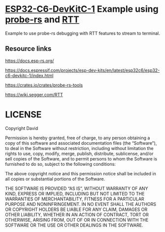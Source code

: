 [ESP32-C6-DevKitC-1](https://docs.espressif.com/projects/esp-dev-kits/en/latest/esp32c6/esp32-c6-devkitc-1/index.html) Example using [probe-rs](https://crates.io/crates/probe-rs-tools) and [RTT](https://wiki.segger.com/RTT)
=================================================

Example to use probe-rs debugging with RTT features to stream to terminal.


Resource links
--------------

https://docs.esp-rs.org/

https://docs.espressif.com/projects/esp-dev-kits/en/latest/esp32c6/esp32-c6-devkitc-1/index.html

https://crates.io/crates/probe-rs-tools

https://wiki.segger.com/RTT


LICENSE
=======

Copyright David

Permission is hereby granted, free of charge, to any person obtaining a copy of this software and associated documentation files (the “Software”), to deal in the Software without restriction, including without limitation the rights to use, copy, modify, merge, publish, distribute, sublicense, and/or sell copies of the Software, and to permit persons to whom the Software is furnished to do so, subject to the following conditions:

The above copyright notice and this permission notice shall be included in all copies or substantial portions of the Software.

THE SOFTWARE IS PROVIDED “AS IS”, WITHOUT WARRANTY OF ANY KIND, EXPRESS OR IMPLIED, INCLUDING BUT NOT LIMITED TO THE WARRANTIES OF MERCHANTABILITY, FITNESS FOR A PARTICULAR PURPOSE AND NONINFRINGEMENT. IN NO EVENT SHALL THE AUTHORS OR COPYRIGHT HOLDERS BE LIABLE FOR ANY CLAIM, DAMAGES OR OTHER LIABILITY, WHETHER IN AN ACTION OF CONTRACT, TORT OR OTHERWISE, ARISING FROM, OUT OF OR IN CONNECTION WITH THE SOFTWARE OR THE USE OR OTHER DEALINGS IN THE SOFTWARE.